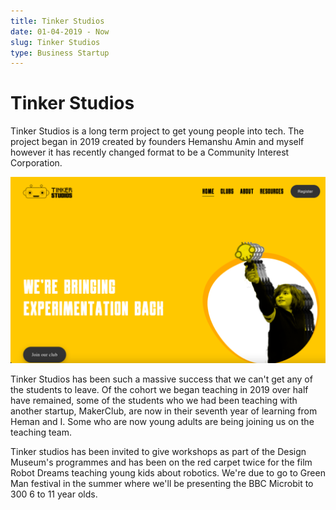 ```yaml
---
title: Tinker Studios
date: 01-04-2019 - Now
slug: Tinker Studios
type: Business Startup
---
```


# Tinker Studios

Tinker Studios is a long term project to get young people into tech. The project began in 2019 created by founders Hemanshu Amin and myself however it has recently changed format to be a Community Interest Corporation.

![Landing page for web page for Tinker Studios](./images/TinkerStudios.png)

Tinker Studios has been such a massive success that we can't get any of the students to leave. Of the cohort we began teaching in 2019 over half have remained, some of the students who we had been teaching with another startup, MakerClub, are now in their seventh year of learning from Heman and I. Some who are now young adults are being joining us on the teaching team.

Tinker studios has been invited to give workshops as part of the Design Museum's programmes and has been on the red carpet twice for the film Robot Dreams teaching young kids about robotics. We're due to go to Green Man festival in the summer where we'll be presenting the BBC Microbit to 300 6 to 11 year olds.



